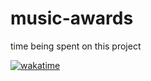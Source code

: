 # music-awards

time being spent on this project

[![wakatime](https://wakatime.com/badge/user/cb7c086b-464a-4a9d-a63b-7fda1e9cabd4/project/eda7590b-f315-47ff-b332-982fcacae12e.svg)](https://wakatime.com/badge/user/cb7c086b-464a-4a9d-a63b-7fda1e9cabd4/project/eda7590b-f315-47ff-b332-982fcacae12e)
